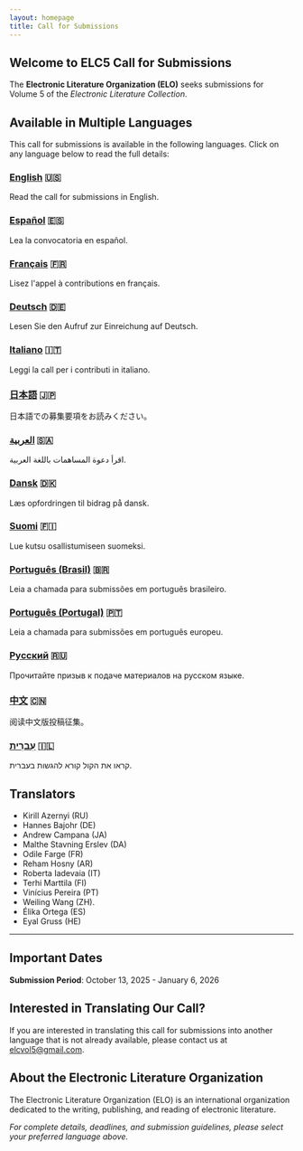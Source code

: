 ```yaml
---
layout: homepage
title: Call for Submissions
---
```


## Welcome to ELC5 Call for Submissions

The **Electronic Literature Organization (ELO)** seeks submissions for Volume 5 of the _Electronic Literature Collection_.

## Available in Multiple Languages

This call for submissions is available in the following languages. Click on any language below to read the full details:

### [English](EN/) 🇺🇸

Read the call for submissions in English.

### [Español](ES/) 🇪🇸

Lea la convocatoria en español.

### [Français](FR/) 🇫🇷

Lisez l'appel à contributions en français.

### [Deutsch](DE/) 🇩🇪

Lesen Sie den Aufruf zur Einreichung auf Deutsch.

### [Italiano](IT/) 🇮🇹

Leggi la call per i contributi in italiano.

### [日本語](JA/) 🇯🇵

日本語での募集要項をお読みください。

### [العربية](AR/) 🇸🇦

اقرأ دعوة المساهمات باللغة العربية.

### [Dansk](DA/) 🇩🇰

Læs opfordringen til bidrag på dansk.

### [Suomi](FI/) 🇫🇮

Lue kutsu osallistumiseen suomeksi.

### [Português (Brasil)](PT-BR/) 🇧🇷

Leia a chamada para submissões em português brasileiro.

### [Português (Portugal)](PT-PT/) 🇵🇹

Leia a chamada para submissões em português europeu.

### [Русский](RU/) 🇷🇺

Прочитайте призыв к подаче материалов на русском языке.

### [中文](ZH/) 🇨🇳

阅读中文版投稿征集。

### [עִברִית](https://eliterature.github.io/elc5-info/HE/) 🇮🇱

קראו את הקול קורא להגשות בעברית.

## Translators

- Kirill Azernyi (RU)
- Hannes Bajohr (DE)
- Andrew Campana (JA)
- Malthe Stavning Erslev (DA)
- Odile Farge (FR)
- Reham Hosny (AR)
- Roberta Iadevaia (IT)
- Terhi Marttila (FI)
- Vinícius Pereira (PT)
- Weiling Wang (ZH).
- Élika Ortega (ES)
- Eyal Gruss (HE)

---

## Important Dates

**Submission Period**: October 13, 2025 - January 6, 2026

## Interested in Translating Our Call?

If you are interested in translating this call for submissions into another language that is not already available, please contact us at [elcvol5@gmail.com](mailto:elcvol5@gmail.com).

## About the Electronic Literature Organization

The Electronic Literature Organization (ELO) is an international organization dedicated to the writing, publishing, and reading of electronic literature.

_For complete details, deadlines, and submission guidelines, please select your preferred language above._
